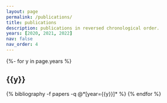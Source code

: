 ```yaml
---
layout: page
permalink: /publications/
title: publications
description: publications in reversed chronological order.
years: [2020, 2021, 2022]
nav: false
nav_order: 4
---
```

<!-- _pages/publications.md -->
<div class="publications">

{%- for y in page.years %}
  <h2 class="year">{{y}}</h2>
  {% bibliography -f papers -q @*[year={{y}}]* %}
{% endfor %}

</div>
